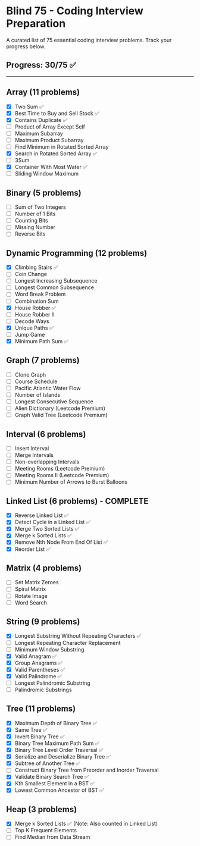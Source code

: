 # Blind 75 - Coding Interview Preparation

A curated list of 75 essential coding interview problems. Track your progress below.

## Progress: 30/75 ✅

---

## Array (11 problems)
- [x] Two Sum ✅
- [x] Best Time to Buy and Sell Stock ✅  
- [x] Contains Duplicate ✅
- [ ] Product of Array Except Self
- [ ] Maximum Subarray
- [ ] Maximum Product Subarray
- [ ] Find Minimum in Rotated Sorted Array
- [x] Search in Rotated Sorted Array ✅
- [ ] 3Sum
- [x] Container With Most Water ✅
- [ ] Sliding Window Maximum

## Binary (5 problems)
- [ ] Sum of Two Integers
- [ ] Number of 1 Bits
- [ ] Counting Bits
- [ ] Missing Number
- [ ] Reverse Bits

## Dynamic Programming (12 problems)
- [x] Climbing Stairs ✅
- [ ] Coin Change
- [ ] Longest Increasing Subsequence
- [ ] Longest Common Subsequence
- [ ] Word Break Problem
- [ ] Combination Sum
- [x] House Robber ✅
- [ ] House Robber II
- [ ] Decode Ways
- [x] Unique Paths ✅
- [ ] Jump Game
- [x] Minimum Path Sum ✅

## Graph (7 problems)
- [ ] Clone Graph
- [ ] Course Schedule
- [ ] Pacific Atlantic Water Flow
- [ ] Number of Islands
- [ ] Longest Consecutive Sequence
- [ ] Alien Dictionary (Leetcode Premium)
- [ ] Graph Valid Tree (Leetcode Premium)

## Interval (6 problems)
- [ ] Insert Interval
- [ ] Merge Intervals
- [ ] Non-overlapping Intervals
- [ ] Meeting Rooms (Leetcode Premium)
- [ ] Meeting Rooms II (Leetcode Premium)
- [ ] Minimum Number of Arrows to Burst Balloons

## Linked List (6 problems) - COMPLETE
- [x] Reverse Linked List ✅
- [x] Detect Cycle in a Linked List ✅
- [x] Merge Two Sorted Lists ✅
- [x] Merge k Sorted Lists ✅
- [x] Remove Nth Node From End Of List ✅
- [x] Reorder List ✅

## Matrix (4 problems)
- [ ] Set Matrix Zeroes
- [ ] Spiral Matrix
- [ ] Rotate Image
- [ ] Word Search

## String (9 problems)
- [x] Longest Substring Without Repeating Characters ✅
- [ ] Longest Repeating Character Replacement
- [ ] Minimum Window Substring
- [x] Valid Anagram ✅
- [x] Group Anagrams ✅
- [x] Valid Parentheses ✅
- [x] Valid Palindrome ✅
- [ ] Longest Palindromic Substring
- [ ] Palindromic Substrings

## Tree (11 problems)
- [x] Maximum Depth of Binary Tree ✅
- [x] Same Tree ✅
- [x] Invert Binary Tree ✅
- [x] Binary Tree Maximum Path Sum ✅
- [x] Binary Tree Level Order Traversal ✅
- [x] Serialize and Deserialize Binary Tree ✅
- [x] Subtree of Another Tree ✅
- [ ] Construct Binary Tree from Preorder and Inorder Traversal
- [x] Validate Binary Search Tree ✅
- [x] Kth Smallest Element in a BST ✅
- [x] Lowest Common Ancestor of BST ✅

## Heap (3 problems)
- [x] Merge k Sorted Lists ✅ (Note: Also counted in Linked List)
- [ ] Top K Frequent Elements
- [ ] Find Median from Data Stream
